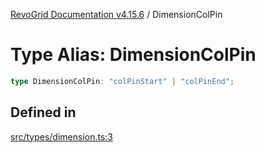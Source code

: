 [RevoGrid Documentation v4.15.6](README.md) / DimensionColPin

# Type Alias: DimensionColPin

```ts
type DimensionColPin: "colPinStart" | "colPinEnd";
```

## Defined in

[src/types/dimension.ts:3](https://github.com/revolist/revogrid/blob/8ab186c1ae2faee97d25784acff6dbf4187524f8/src/types/dimension.ts#L3)
